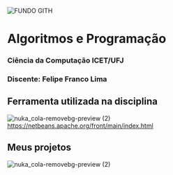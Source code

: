 
![FUNDO GITH](https://github.com/FelipeFrancoo/AP1-AP2/assets/163058758/eee42ead-c152-4fdd-892e-73a879b919ae)

# Algoritmos e Programação

### Ciência da Computação ICET/UFJ
### Discente: Felipe Franco Lima

## Ferramenta utilizada na disciplina 
![nuka_cola-removebg-preview (2)](https://github.com/FelipeFrancoo/AP1-AP2/assets/163058758/2f2c2db2-5c3b-4473-93f6-231b4bfb046e) https://netbeans.apache.org/front/main/index.html

## Meus projetos
![nuka_cola-removebg-preview (2)](https://github.com/FelipeFrancoo/AP1-AP2/assets/163058758/f6be6932-8131-4f55-85f8-ad64054c27da)
